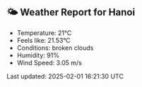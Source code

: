 <!-- WEATHER-START -->
## 🌤 Weather Report for Hanoi

- Temperature: 21°C
- Feels like: 21.53°C
- Conditions: broken clouds
- Humidity: 91%
- Wind Speed: 3.05 m/s

Last updated: 2025-02-01 16:21:30 UTC
<!-- WEATHER-END -->
